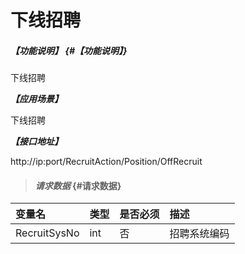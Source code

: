 # 下线招聘
##### _【功能说明】_ {#【功能说明】}

下线招聘


_**【应用场景】**_

下线招聘


_**【接口地址】**_

http://ip:port/RecruitAction/Position/OffRecruit

> #### _请求数据_ {#请求数据}

| 变量名 | 类型 | 是否必须 | 描述 |
| :--- | :--- | :--- | :--- |
| RecruitSysNo | int | 否 | 招聘系统编码|










